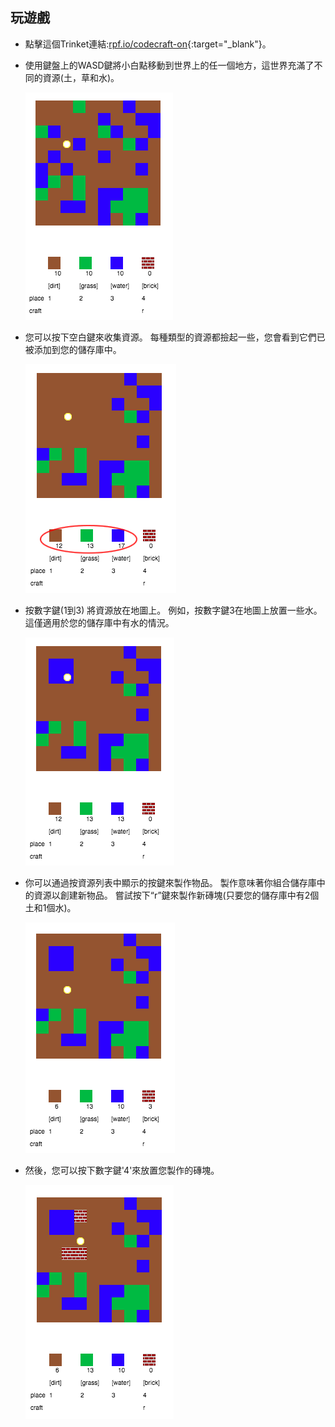 ## 玩遊戲

+ 點擊這個Trinket連結:[rpf.io/codecraft-on](http://rpf.io/codecraft-on){:target="_blank"}。

+ 使用鍵盤上的WASD鍵將小白點移動到世界上的任一個地方，這世界充滿了不同的資源(土，草和水)。
    
    ![截圖](images/craft-move.png)

+ 您可以按下空白鍵來收集資源。 每種類型的資源都撿起一些，您會看到它們已被添加到您的儲存庫中。
    
    ![截圖](images/craft-pickup.png)

+ 按數字鍵(1到3) 將資源放在地圖上。 例如，按數字鍵3在地圖上放置一些水。 這僅適用於您的儲存庫中有水的情況。
    
    ![截圖](images/craft-place-water.png)

+ 你可以通過按資源列表中顯示的按鍵來製作物品。 製作意味著你組合儲存庫中的資源以創建新物品。 嘗試按下“r”鍵來製作新磚塊(只要您的儲存庫中有2個土和1個水)。
    
    ![截圖](images/craft-craft-brick.png)

+ 然後，您可以按下數字鍵'4'來放置您製作的磚塊。
    
    ![截圖](images/craft-place-brick.png)